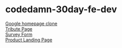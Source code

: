 # codedamn-30day-fe-dev

[Google homepage clone](https://sashankr.github.io/codedamn-30day-fe-dev/HTML&CSS-course/google-homepage-clone/index.html)  
[Tribute Page](https://sashankr.github.io/codedamn-30day-fe-dev/HTML%26CSS-course/html-css-practice-projects/tribute-page/index.html)  
[Survey Form](https://sashankr.github.io/codedamn-30day-fe-dev/HTML%26CSS-course/html-css-practice-projects/survey-form/index.html)  
[Product Landing Page](https://sashankr.github.io/codedamn-30day-fe-dev/HTML%26CSS-course/html-css-practice-projects/product-landing-page/index.html)
